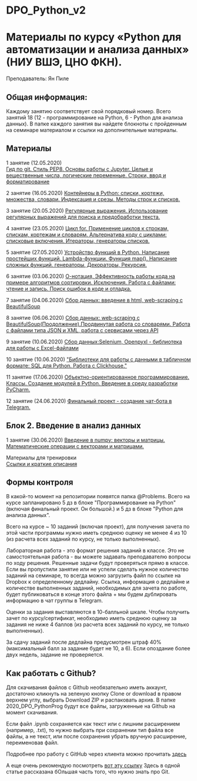 # DPO_Python_v2

# Материалы по курсу «Python для автоматизации и анализа данных» (НИУ ВШЭ, ЦНО ФКН).

Преподаватель: Ян Пиле

## Общая информация:
Каждому занятию соответствует свой порядковый номер. Всего занятий 18 (12 - программирование на Python, 6 - Python для анализа данных). В папке каждого занятия вы найдете блокноты с пройденным на семинаре материалом и ссылки на дополнительные материалы.

## Материалы
1 занятие (12.05.2020)  
[Гид по git. Стиль PEP8. Основы работы с Jupyter. Целые и вещественные числа, логические переменные. Строки, ввод и форматирование](https://github.com/pileyan/DPO_Python_v2/tree/master/1_Introduction)

2 занятие (16.05.2020) 
[Контейнеры в Python: списки, кортежи, множества, словари. Индексация и срезы. Методы строк и списков.](https://github.com/pileyan/DPO_Python_v2/tree/master/2_Containers_Conditions)

3 занятие (20.05.2020)
[Регулярные выражения. Использование регулярных выражений для поиска и предобработки текста.](https://github.com/pileyan/DPO_Python_v2/tree/master/3_regexp)

4 занятие (23.05.2020)
[Цикл for. Применение циклов к строкам, спискам, кортежам и словарям. Альтернатива коду с циклами: списковые включения. Итераторы, генераторы списков.](https://github.com/pileyan/DPO_Python_2020/tree/master/4_For_loop)

5 занятие (27.05.2020)
[Устройство функций в Python. Написание простейших функций. Lambda-функции. Функция map(). Написание сложных функций. генераторы, Декораторы, Рекурсия.](https://github.com/pileyan/DPO_Python_v2/tree/master/5_Functions)

6 занятие (03.06.2020)
[О-нотация, Эффективность работы кода на примере алгоритмов сортировки. Исключения. Работа с файлами: чтение и запись. Поиск ошибок в коде и отладка.](https://github.com/pileyan/DPO_Python_v2/tree/master/6_sorting_files)

7 занятие (04.06.2020)
[Сбор данных: введение в html, web-scraping с BeautifulSoup](https://github.com/pileyan/DPO_Python_v2/tree/master/7_Beautiful_soup_HTML)

8 занятие (06.06.2020)
[Сбор данных: web-scraping с BeautifulSoup(Продолжение).Продвинутая работа со словарями. Работа с файлами типа JSON и XML, работа с сервисами через API](https://github.com/pileyan/DPO_Python_v2/tree/master/8_JSON_XML)

9 занятие (10.06.2020)
[Сбор данных:Selenium, Openpyxl - библиотека для работы с Excel-файлами](https://github.com/pileyan/DPO_Python_v2/tree/master/9_Selenium_Openpyxl)

10 занятие (10.06.2020)
["Библиотеки для работы с данными в табличном формате: SQL для Python. Работа с Clickhouse."](https://github.com/pileyan/DPO_Python_v2/tree/master/10_Clickhouse)

11 занятие (17.06.2020)
[Объектно-ориентированное программирование. Классы. Создание модулей в Python.  Введение в среду разработки PyCharm.](https://github.com/pileyan/DPO_Python_v2/tree/master/11_Classes)

12 занятие (24.06.2020)
[Финальный проект - создание чат-бота в Telegram.](https://github.com/pileyan/DPO_Python_v2/tree/master/12_Bot)


## Блок 2. Введение в анализ данных

1 занятие (30.06.2020)
[Введение в numpy: векторы и матрицы. Математические операции с векторами и матрицами.]()



Материалы для тренировки  
[Ссылки и краткие описания](https://github.com/rogovich/2020_DPO_PythonProg/blob/master/dopmaterialy.md)

## Формы контроля
В какой-то момент на репозитории появятся папка @Problems. Всего на курсе запланировано 5 дз в блоке "Программирование на Python" (включая финальный проект. Он большой.) и 5 дз в блоке "Python для анализа данных".

Всего на курсе ~ 10 заданий (включая проект), для получения зачета по этой части программы нужно иметь среднюю оценку не менее 4 из 10 (из расчета всех заданий по курсу, не только выполненных).

Лабораторная работа - это формат решения заданий в классе. Это не самостоятельная работа - вы можете задавать преподавателю вопросы по ходу решения. Решенные задачи будут проверяться прямо в классе. Если вы пропустили занятие или не успели сделать нужное количество заданий на семинаре, то всегда можно загрузить файл по ссылке на Dropbox к определенному дедлайну. Ссылка, информация о дедлайне и количестве выполненных заданий, необходимых для зачета по работе, будет публиковаться в конце этого файла + мы будем дублировать информацию в чат группы в Telegram.

Оценки за задания выставляются в 10-балльной шкале. Чтобы получить зачет по курсу/сертификат, необходимо иметь среднюю оценку за задания не ниже 4 баллов (из расчета всех заданий по курсу, не только выполненных).

За сдачу заданий после дедлайна предусмотрен штраф 40% (максимальный балл за задание будет не 10, а 6). Если опоздание более двух недель, задание не проверяется.

## Как работать с Github?
Для скачивания файлов с Github необязательно иметь аккаунт, достаточно кликнуть на зеленую кнопку Clone or download в правом верхнем углу, выбрать Download ZIP и распаковать архив. В папке 2020_DPO_PythonProg будут все файлы, загруженные на Github на момент скачивания.

Если файл .ipynb сохраняется как текст или с лишним расширением (например, .txt), то нужно выбрать при сохранении тип файла все файлы, 
а не текст, или после сохранения убрать вручную расширение, переименовав файл.

Подробнее про работу с GitHub через клиента можно прочитать [здесь](https://github.com/pileyan/DPO_Python_2020/blob/master/1_Introduction/2020_DPO_1_0_git.ipynb)

А еще очень рекомендую посмотреть [вот эту ссылку](https://towardsdatascience.com/getting-started-with-git-and-github-6fcd0f2d4ac6)
Здесь в одной статье рассказана бОльшая часть того, что нужно знать про Git.
